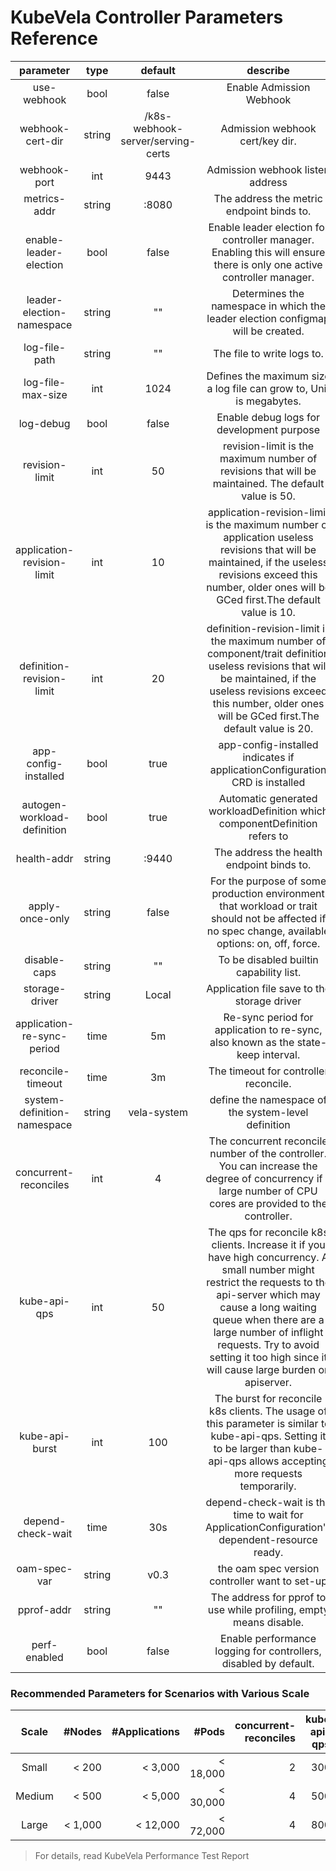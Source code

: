 # KubeVela Controller Parameters Reference

|          parameter          |  type  |              default              |                           describe                           |
| :-------------------------: | :----: | :-------------------------------: | :----------------------------------------------------------: |
|         use-webhook         |  bool  |               false               |                   Enable Admission Webhook                   |
|      webhook-cert-dir       | string | /k8s-webhook-server/serving-certs |               Admission webhook cert/key dir.                |
|        webhook-port         |  int   |               9443                |               Admission webhook listen address               |
|        metrics-addr         | string |               :8080               |          The address the metric endpoint binds to.           |
|   enable-leader-election    |  bool  |               false               | Enable leader election for controller manager. Enabling this will ensure there is only one active controller manager. |
|  leader-election-namespace  | string |                ""                 | Determines the namespace in which the leader election configmap will be created. |
|        log-file-path        | string |                ""                 |                  The file to write logs to.                  |
|      log-file-max-size      |  int   |               1024                | Defines the maximum size a log file can grow to, Unit is megabytes. |
|          log-debug          |  bool  |               false               |          Enable debug logs for development purpose           |
|       revision-limit        |  int   |                50                 | revision-limit is the maximum number of revisions that will be maintained. The default value is 50. |
| application-revision-limit  |  int   |                10                 | application-revision-limit is the maximum number of application useless revisions that will be maintained, if the useless revisions exceed this number, older ones will be GCed first.The default value is 10. |
|  definition-revision-limit  |  int   |                20                 | definition-revision-limit is the maximum number of component/trait definition useless revisions that will be maintained, if the useless revisions exceed this number, older ones will be GCed first.The default value is 20. |
|    app-config-installed     |  bool  |               true                | app-config-installed indicates if applicationConfiguration CRD is installed |
| autogen-workload-definition |  bool  |               true                | Automatic generated workloadDefinition which componentDefinition refers to |
|         health-addr         | string |               :9440               |          The address the health endpoint binds to.           |
|       apply-once-only       | string |               false               | For the purpose of some production environment that workload or trait should not be affected if no spec change, available options: on, off, force. |
|        disable-caps         | string |                ""                 |           To be disabled builtin capability list.            |
|       storage-driver        | string |               Local               |         Application file save to the storage driver          |
| application-re-sync-period  |  time  |                5m                 | Re-sync period for application to re-sync, also known as the state-keep interval. |
|      reconcile-timeout      |  time  |                3m                 |           The timeout for controller reconcile.              |
| system-definition-namespace | string |            vela-system            |     define the namespace of the system-level definition      |
|    concurrent-reconciles    |  int   |                 4                 | The concurrent reconcile number of the controller. You can increase the degree of concurrency if a large number of CPU cores are provided to the controller. |
|        kube-api-qps         |  int   |                50                 | The qps for reconcile k8s clients. Increase it if you have high concurrency. A small number might restrict the requests to the api-server which may cause a long waiting queue when there are a large number of inflight requests. Try to avoid setting it too high since it will cause large burden on apiserver. |
|       kube-api-burst        |  int   |                100                | The burst for reconcile k8s clients. The usage of this parameter is similar to kube-api-qps. Setting it to be larger than kube-api-qps allows accepting more requests temporarily. |
|      depend-check-wait      |  time  |                30s                | depend-check-wait is the time to wait for ApplicationConfiguration's dependent-resource ready. |
|        oam-spec-var         | string |               v0.3                |         the oam spec version controller want to set-up       |
|         pprof-addr          | string |                ""                 | The address for pprof to use while profiling, empty means disable. |
|        perf-enabled         |  bool  |               false               | Enable performance logging for controllers, disabled by default. |

### Recommended Parameters for Scenarios with Various Scale

| Scale |  #Nodes  | #Applications |   #Pods  | concurrent-reconciles | kube-api-qps | kube-api-burst |  CPU  | Memory |
| :---: | -------: | ------------: | -------: | --------------------: | :----------: | -------------: | ----: | -----: |
| Small |  < 200   |   < 3,000     | < 18,000 |              2        |      300     |      500       |   0.5 |   1Gi  |
| Medium | < 500   |   < 5,000     | < 30,000 |              4        |      500     |      800       |     1 |   2Gi  |
| Large | < 1,000  |   < 12,000    | < 72,000 |              4        |      800     |     1,000      |     2 |   4Gi  |

> For details, read KubeVela Performance Test Report

